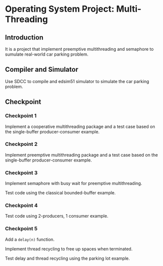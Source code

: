 # Operating System Project: Multi-Threading

## Introduction

It is a project that implement preemptive multithreading and semaphore to sumulate real-world car parking problem.

## Compiler and Simulator

Use SDCC to compile and edsim51 simulator to simulate the car parking problem.

## Checkpoint

### Checkpoint 1

Implement a cooperative multithreading package and a test case based on the single-buffer producer-consumer example.

### Checkpoint 2

Implement preemptive multithreading package and a test case based on the single-buffer producer-consumer example.

### Checkpoint 3

Implement semaphore with busy wait for preemptive multithreading.

Test code using the classical bounded-buffer example.

### Checkpoint 4

Test code using 2-producers, 1 consumer example.

### Checkpoint 5

Add a `delay(n)` function.

Implement thread recycling to free up spaces when terminated.

Test delay and thread recycling using the parking lot example.